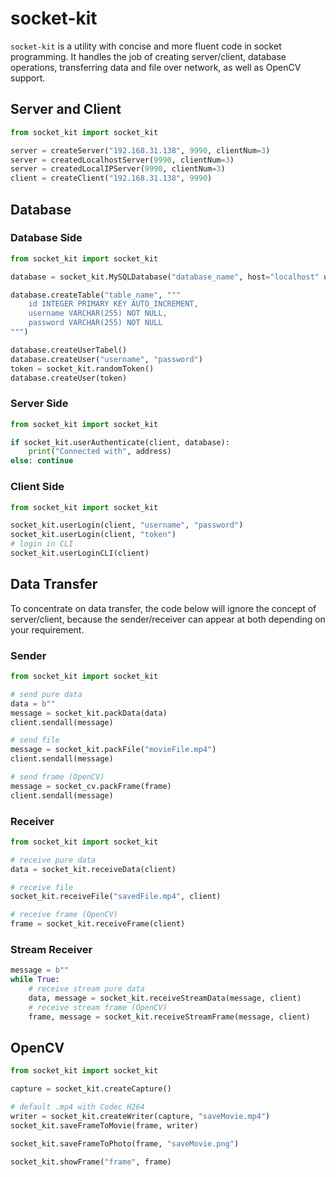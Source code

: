# socket-kit

`socket-kit` is a utility with concise and more fluent code in socket programming. It handles the job of creating server/client, database operations, transferring data and file over network, as well as OpenCV support.

## Server and Client

```python
from socket_kit import socket_kit

server = createServer("192.168.31.138", 9990, clientNum=3)
server = createdLocalhostServer(9990, clientNum=3)
server = createdLocalIPServer(9990, clientNum=3)
client = createClient("192.168.31.138", 9990)
```

## Database

### Database Side

```python
from socket_kit import socket_kit

database = socket_kit.MySQLDatabase("database_name", host="localhost" username="root", password="password")

database.createTable("table_name", """
    id INTEGER PRIMARY KEY AUTO_INCREMENT,
    username VARCHAR(255) NOT NULL,
    password VARCHAR(255) NOT NULL
""")

database.createUserTabel()
database.createUser("username", "password")
token = socket_kit.randomToken()
database.createUser(token)
```

### Server Side

```python
from socket_kit import socket_kit

if socket_kit.userAuthenticate(client, database):
    print("Connected with", address)
else: continue
```

### Client Side

```python
from socket_kit import socket_kit

socket_kit.userLogin(client, "username", "password")
socket_kit.userLogin(client, "token")
# login in CLI
socket_kit.userLoginCLI(client)
```

## Data Transfer

To concentrate on data transfer, the code below will ignore the concept of server/client, because the sender/receiver can appear at both depending on your requirement.

### Sender

```python
from socket_kit import socket_kit

# send pure data
data = b""
message = socket_kit.packData(data)
client.sendall(message)

# send file
message = socket_kit.packFile("movieFile.mp4")
client.sendall(message)

# send frame (OpenCV)
message = socket_cv.packFrame(frame)
client.sendall(message)
```

### Receiver

```python
from socket_kit import socket_kit

# receive pure data
data = socket_kit.receiveData(client)

# receive file
socket_kit.receiveFile("savedFile.mp4", client)

# receive frame (OpenCV)
frame = socket_kit.receiveFrame(client)
```

### Stream Receiver

```python
message = b""
while True:
    # receive stream pure data
    data, message = socket_kit.receiveStreamData(message, client)
    # receive stream frame (OpenCV)
    frame, message = socket_kit.receiveStreamFrame(message, client)
```

## OpenCV

```python
from socket_kit import socket_kit

capture = socket_kit.createCapture()

# default .mp4 with Codec H264
writer = socket_kit.createWriter(capture, "saveMovie.mp4")
socket_kit.saveFrameToMovie(frame, writer)

socket_kit.saveFrameToPhoto(frame, "saveMovie.png")

socket_kit.showFrame("frame", frame)
```

